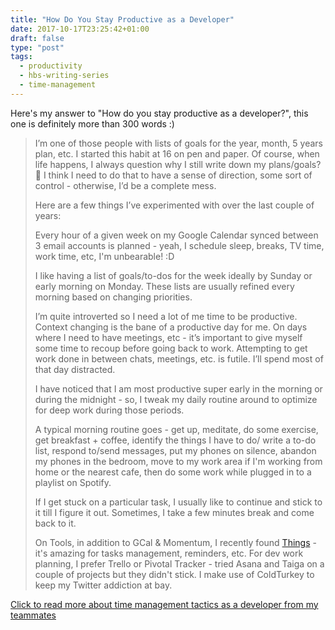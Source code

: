 ```yaml
---
title: "How Do You Stay Productive as a Developer"
date: 2017-10-17T23:25:42+01:00
draft: false
type: "post"
tags:
  - productivity
  - hbs-writing-series
  - time-management
---
```


Here's my answer to "How do you stay productive as a developer?", this one is definitely more than 300 words :)


> I’m one of those people with lists of goals for the year, month, 5 years plan, etc. I started this habit at 16 on pen and paper. Of course, when life happens, I always question why I still write down my plans/goals? :facepalm: I think I need to do that to have a sense of direction, some sort of control - otherwise, I’d be a complete mess.
>
> Here are a few things I’ve experimented with over the last couple of years:
>
> Every hour of a given week on my Google Calendar synced between 3 email accounts is planned - yeah, I schedule sleep, breaks, TV time, work time, etc, I'm unbearable! :D
>
> I like having a list of goals/to-dos for the week ideally by Sunday or early morning on Monday. These lists are usually refined every morning based on changing priorities.
>
> I’m quite introverted so I need a lot of me time to be productive. Context changing is the bane of a productive day for me. On days where I need to have meetings, etc - it’s important to give myself some time to recoup before going back to work. Attempting to get work done in between chats, meetings, etc. is futile. I’ll spend most of that day distracted.
>
> I have noticed that I am most productive super early in the morning or during the midnight - so, I tweak my daily routine around to optimize for deep work during those periods.
>
> A typical morning routine goes - get up, meditate, do some exercise, get breakfast + coffee, identify the things I have to do/ write a to-do list, respond to/send messages, put my phones on silence, abandon my phones in the bedroom, move to my work area if I'm working from home or the nearest cafe, then do some work while plugged in to a playlist on Spotify.
>
> If I get stuck on a particular task, I usually like to continue and stick to it till I figure it out. Sometimes, I take a few minutes break and come back to it.
>
> On Tools, in addition to GCal & Momentum, I recently found [Things](https://culturedcode.com/things/) - it's amazing for tasks management, reminders, etc. For dev work planning, I prefer Trello or Pivotal Tracker - tried Asana and Taiga on a couple of projects but they didn't stick. I make use of ColdTurkey to keep my Twitter addiction at bay.


[Click to read more about time management tactics as a developer from my teammates](https://www.happybearsoftware.com/time-management-tactics-from-the-happy-bear-team)